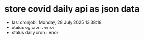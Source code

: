 # store covid daily api as json data

- last cronjob : Monday, 28 July 2025 13:38:18
- status og cron : error
- status daily cron : error
      
      